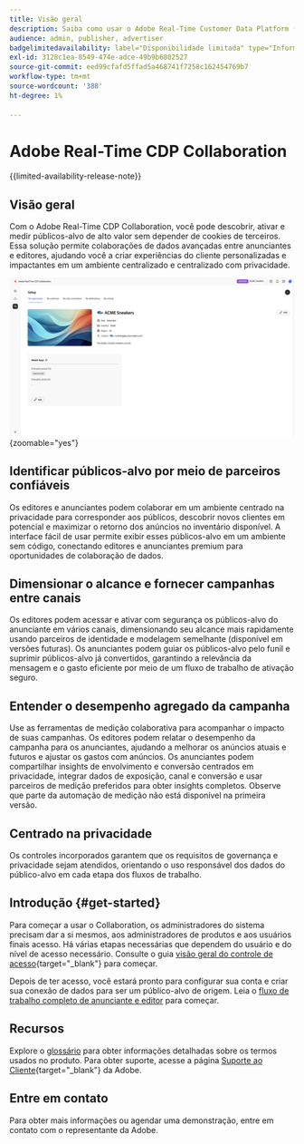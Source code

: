 ```yaml
---
title: Visão geral
description: Saiba como usar o Adobe Real-Time Customer Data Platform (CDP) Collaboration para descobrir, ativar e medir públicos-alvo de alto valor sem depender de cookies de terceiros.
audience: admin, publisher, advertiser
badgelimitedavailability: label="Disponibilidade limitada" type="Informative" url="https://helpx.adobe.com/br/legal/product-descriptions/real-time-customer-data-platform-collaboration.html newtab=true"
exl-id: 3128c1ea-8549-474e-adce-49b9b6802527
source-git-commit: eed99cfafd5ffad5a468741f7258c162454769b7
workflow-type: tm+mt
source-wordcount: '388'
ht-degree: 1%

---
```


# Adobe Real-Time CDP Collaboration

{{limited-availability-release-note}}

## Visão geral

Com o Adobe Real-Time CDP Collaboration, você pode descobrir, ativar e medir públicos-alvo de alto valor sem depender de cookies de terceiros. Essa solução permite colaborações de dados avançadas entre anunciantes e editores, ajudando você a criar experiências do cliente personalizadas e impactantes em um ambiente centralizado e centralizado com privacidade.

![A página de configuração do Real-Time CDP Collaboration, exibindo uma organização.](/help/assets/overview/set-up.png){zoomable="yes"}

## Identificar públicos-alvo por meio de parceiros confiáveis

Os editores e anunciantes podem colaborar em um ambiente centrado na privacidade para corresponder aos públicos, descobrir novos clientes em potencial e maximizar o retorno dos anúncios no inventário disponível. A interface fácil de usar permite exibir esses públicos-alvo em um ambiente sem código, conectando editores e anunciantes premium para oportunidades de colaboração de dados.

## Dimensionar o alcance e fornecer campanhas entre canais

Os editores podem acessar e ativar com segurança os públicos-alvo do anunciante em vários canais, dimensionando seu alcance mais rapidamente usando parceiros de identidade e modelagem semelhante (disponível em versões futuras). Os anunciantes podem guiar os públicos-alvo pelo funil e suprimir públicos-alvo já convertidos, garantindo a relevância da mensagem e o gasto eficiente por meio de um fluxo de trabalho de ativação seguro.

## Entender o desempenho agregado da campanha

Use as ferramentas de medição colaborativa para acompanhar o impacto de suas campanhas. Os editores podem relatar o desempenho da campanha para os anunciantes, ajudando a melhorar os anúncios atuais e futuros e ajustar os gastos com anúncios. Os anunciantes podem compartilhar insights de envolvimento e conversão centrados em privacidade, integrar dados de exposição, canal e conversão e usar parceiros de medição preferidos para obter insights completos. Observe que parte da automação de medição não está disponível na primeira versão.

## Centrado na privacidade

Os controles incorporados garantem que os requisitos de governança e privacidade sejam atendidos, orientando o uso responsável dos dados do público-alvo em cada etapa dos fluxos de trabalho.

## Introdução {#get-started}

Para começar a usar o Collaboration, os administradores do sistema precisam dar a si mesmos, aos administradores de produtos e aos usuários finais acesso. Há várias etapas necessárias que dependem do usuário e do nível de acesso necessário. Consulte o guia [visão geral do controle de acesso](/help/guide/permissions/overview.md){target="_blank"} para começar.

Depois de ter acesso, você estará pronto para configurar sua conta e criar sua conexão de dados para ser um público-alvo de origem. Leia o [fluxo de trabalho completo de anunciante e editor](/help/guide/end-to-end-workflow.md) para começar.

## Recursos

Explore o [glossário](/help/guide/glossary.md) para obter informações detalhadas sobre os termos usados no produto. Para obter suporte, acesse a página [Suporte ao Cliente](https://experienceleague.adobe.com/home?lang=pt-BR&support-tab=open-ticket#support){target="_blank"} da Adobe.

## Entre em contato

Para obter mais informações ou agendar uma demonstração, entre em contato com o representante da Adobe.
